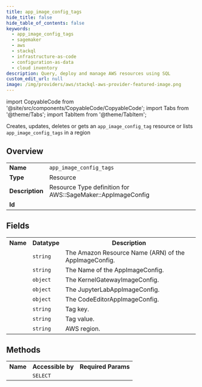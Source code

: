 ```yaml
---
title: app_image_config_tags
hide_title: false
hide_table_of_contents: false
keywords:
  - app_image_config_tags
  - sagemaker
  - aws
  - stackql
  - infrastructure-as-code
  - configuration-as-data
  - cloud inventory
description: Query, deploy and manage AWS resources using SQL
custom_edit_url: null
image: /img/providers/aws/stackql-aws-provider-featured-image.png
---
```


import CopyableCode from '@site/src/components/CopyableCode/CopyableCode';
import Tabs from '@theme/Tabs';
import TabItem from '@theme/TabItem';

Creates, updates, deletes or gets an <code>app_image_config_tag</code> resource or lists <code>app_image_config_tags</code> in a region

## Overview
<table><tbody>
<tr><td><b>Name</b></td><td><code>app_image_config_tags</code></td></tr>
<tr><td><b>Type</b></td><td>Resource</td></tr>
<tr><td><b>Description</b></td><td>Resource Type definition for AWS::SageMaker::AppImageConfig</td></tr>
<tr><td><b>Id</b></td><td><CopyableCode code="aws.sagemaker.app_image_config_tags" /></td></tr>
</tbody></table>

## Fields
<table><tbody><tr><th>Name</th><th>Datatype</th><th>Description</th></tr><tr><td><CopyableCode code="app_image_config_arn" /></td><td><code>string</code></td><td>The Amazon Resource Name (ARN) of the AppImageConfig.</td></tr>
<tr><td><CopyableCode code="app_image_config_name" /></td><td><code>string</code></td><td>The Name of the AppImageConfig.</td></tr>
<tr><td><CopyableCode code="kernel_gateway_image_config" /></td><td><code>object</code></td><td>The KernelGatewayImageConfig.</td></tr>
<tr><td><CopyableCode code="jupyter_lab_app_image_config" /></td><td><code>object</code></td><td>The JupyterLabAppImageConfig.</td></tr>
<tr><td><CopyableCode code="code_editor_app_image_config" /></td><td><code>object</code></td><td>The CodeEditorAppImageConfig.</td></tr>
<tr><td><CopyableCode code="tag_key" /></td><td><code>string</code></td><td>Tag key.</td></tr>
<tr><td><CopyableCode code="tag_value" /></td><td><code>string</code></td><td>Tag value.</td></tr>
<tr><td><CopyableCode code="region" /></td><td><code>string</code></td><td>AWS region.</td></tr>
</tbody></table>

## Methods

<table><tbody>
  <tr>
    <th>Name</th>
    <th>Accessible by</th>
    <th>Required Params</th>
  </tr>
  <tr>
    <td><CopyableCode code="view" /></td>
    <td><code>SELECT</code></td>
    <td><CopyableCode code="region" /></td>
  </tr>
</tbody></table>








